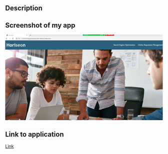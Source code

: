 ## Description


## Screenshot of my app

![Screen shot](./assets/images/Screenshot%202022-06-16%20150021.png)

## Link to application

[Link](https://steven-lang99.github.io/code-refactor/)
